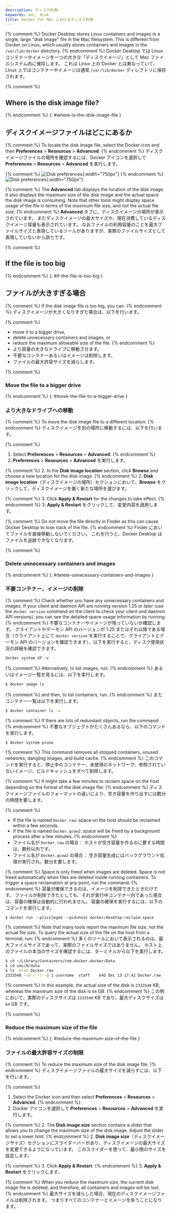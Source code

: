```yaml
---
description: ディスク利用。
keywords: mac, disk
title: Docker for Mac におけるディスク利用
---
```


{% comment %}
Docker Desktop stores Linux containers and images in a single, large "disk image" file in the Mac filesystem. This is different from Docker on Linux, which usually stores containers and images in the `/var/lib/docker` directory.
{% endcomment %}
Docker Desktop では Linux コンテナーやイメージを一つの大きな「ディスクイメージ」として Mac ファイルシステム内に保存します。
これは Linux 上の Docker とは異なっていて、Linux 上ではコンテナーやイメージは通常 `/var/lib/docker` ディレクトリに保存されます。

{% comment %}
## Where is the disk image file?
{% endcomment %}
{: #where-is-the-disk-image-file }
## ディスクイメージファイルはどこにあるか

{% comment %}
To locate the disk image file, select the Docker icon and then
**Preferences** > **Resources** > **Advanced**.
{% endcomment %}
ディスクイメージファイルの場所を確認するには、Docker アイコンを選択して **Preferences** > **Resources** > **Advanced** を実行します。

{% comment %}
![Disk preferences](images/menu/prefs-advanced.png){:width="750px"}
{% endcomment %}
![Disk preferences](images/menu/prefs-advanced.png){:width="750px"}

{% comment %}
The **Advanced** tab displays the location of the disk image. It also displays the maximum size of the disk image and the actual space the disk image is consuming. Note that other tools might display space usage of the file in terms of the maximum file size, and not the actual file size.
{% endcomment %}
**Advanced** タブに、ディスクイメージの場所が表示されています。
またディスクイメージの最大サイズや、現在消費しているディスクイメージ容量も表示されています。
なおファイルの利用容量のことを最大ファイルサイズと表現しているツールがありますが、実際のファイルサイズとして表現していないから誤りです。

{% comment %}
## If the file is too big
{% endcomment %}
{: #if-the-file-is-too-big }
## ファイルが大きすぎる場合

{% comment %}
If the disk image file is too big, you can:
{% endcomment %}
ディスクイメージが大きくなりすぎた場合は、以下を行います。

{% comment %}
- move it to a bigger drive,
- delete unnecessary containers and images, or
- reduce the maximum allowable size of the file.
{% endcomment %}
- より容量の大きなドライブに移動させます。
- 不要なコンテナーあるいはイメージは削除します。
- ファイルの最大許容サイズを減らします。

{% comment %}
### Move the file to a bigger drive
{% endcomment %}
{: #move-the-file-to-a-bigger-drive }
### より大きなドライブへの移動

{% comment %}
To move the disk image file to a different location:
{% endcomment %}
ディスクイメージを別の場所に移動するには、以下を行います。

{% comment %}
1. Select **Preferences** > **Resources** > **Advanced**.
{% endcomment %}
1. **Preferences** > **Resources** > **Advanced** を実行します。

{% comment %}
2. In the **Disk image location** section, click **Browse** and choose a new location for the disk image.
{% endcomment %}
2. **Disk image location**（ディスクイメージの場所）セクションにおいて、**Browse** をクリックして、ディスクイメージを置く新たな場所を選びます。

{% comment %}
3. Click **Apply & Restart** for the changes to take effect.
{% endcomment %}
3. **Apply & Restart** をクリックして、変更内容を適用します。

{% comment %}
Do not move the file directly in Finder as this can cause Docker Desktop to lose track of the file.
{% endcomment %}
Finder においてファイルを直接移動しないでください。
これを行うと、Docker Desktop はファイルを追跡できなくなります。

{% comment %}
### Delete unnecessary containers and images
{% endcomment %}
{: #delete-unnecessary-containers-and-images }
### 不要コンテナー、イメージの削除

{% comment %}
Check whether you have any unnecessary containers and images. If your client and daemon API are running version 1.25 or later (use the `docker version` command on the client to check your client and daemon API versions), you can see the detailed space usage information by running:
{% endcomment %}
不要なコンテナーやイメージが残っていないか確認します。
クライアントやデーモン API のバージョンが 1.25 またはそれ以降である場合（クライアント上にて `docker version` を実行することで、クライアントとデーモン API のバージョンを確認できます）、以下を実行すると、ディスク使用状況の詳細を確認できます。

```
docker system df -v
```

{% comment %}
Alternatively, to list images, run:
{% endcomment %}
あるいはイメージ一覧を見るには、以下を実行します。

```bash
$ docker image ls
```

{% comment %}
and then, to list containers, run:
{% endcomment %}
またコンテナー一覧は以下を実行します。

```bash
$ docker container ls -a
```

{% comment %}
If there are lots of redundant objects, run the command:
{% endcomment %}
不要なオブジェクトがたくさんあるなら、以下のコマンドを実行します。

```bash
$ docker system prune
```

{% comment %}
This command removes all stopped containers, unused networks, dangling images, and build cache.
{% endcomment %}
このコマンドを実行すると、停止中のコンテナー、未使用のネットワーク、参照されていないイメージ、ビルドキャッシュをすべて削除します。

{% comment %}
It might take a few minutes to reclaim space on the host depending on the format of the disk image file:
{% endcomment %}
ディスクイメージファイルのフォーマットの違いにより、空き容量を作り出すには数分の時間を要します。

{% comment %}
- If the file is named `Docker.raw`: space on the host should be reclaimed within a few seconds.
- If the file is named `Docker.qcow2`: space will be freed by a background process after a few minutes.
{% endcomment %}
- ファイル名が `Docker.raw` の場合： ホストが空き容量を作るのに要する時間は、数秒以内です。
- ファイル名が `Docker.qcow2` の場合： 空き容量生成にはバックグラウンド処理が実行され、数分を要します。

{% comment %}
Space is only freed when images are deleted. Space is not freed automatically when files are deleted inside running containers. To trigger a space reclamation at any point, run the command:
{% endcomment %}
容量が確保できるのは、イメージを削除できたときだけです。
ファイルが削除できたとしても、それが実行中コンテナー内であった場合は、容量の確保は自動的に行われません。
容量の確保を実行するには、以下のコマンドを実行します。

```
$ docker run --privileged --pid=host docker/desktop-reclaim-space
```

{% comment %}
Note that many tools report the maximum file size, not the actual file size.
To query the actual size of the file on the host from a terminal, run:
{% endcomment %}
多くのツールにおいて表示されるのは、最大ファイルサイズであって、実際のファイルサイズではありません。
ホスト上のファイルの本当のサイズを確認するには、ターミナルから以下を実行します。

```bash
$ cd ~/Library/Containers/com.docker.docker/Data
$ cd vms/0/data
$ ls -klsh Docker.raw
2333548 -rw-r--r--@ 1 username  staff    64G Dec 13 17:42 Docker.raw
```

{% comment %}
In this example, the actual size of the disk is `2333548` KB, whereas the maximum size of the disk is `64` GB.
{% endcomment %}
この例において、実際のディスクサイズは `2333548` KB であり、最大ディスクサイズは `64` GB です。

{% comment %}
### Reduce the maximum size of the file
{% endcomment %}
{: #reduce-the-maximum-size-of-the-file }
### ファイルの最大許容サイズの制限

{% comment %}
To reduce the maximum size of the disk image file:
{% endcomment %}
ディスクイメージファイルの最大サイズを減らすには、以下を行います。

{% comment %}
1. Select the Docker icon and then select **Preferences** > **Resources** > **Advanced**.
{% endcomment %}
1. Docker アイコンを選択して **Preferences** > **Resources** > **Advanced** を実行します。

{% comment %}
2. The **Disk image size** section contains a slider that allows you to change the maximum size of the disk image. Adjust the slider to set a lower limit.
{% endcomment %}
2. **Disk image size**（ディスクイメージサイズ）セクションにスライダーバーがあり、ディスクイメージの最大サイズを変更できるようになっています。
   このスライダーを使って、最小限のサイズを設定します。

{% comment %}
3. Click **Apply & Restart**.
{% endcomment %}
3. **Apply & Restart** をクリックします。

{% comment %}
When you reduce the maximum size, the current disk image file is deleted, and therefore, all containers and images will be lost.
{% endcomment %}
最大サイズを減らした場合、現在のディスクイメージファイルは削除されます。
つまりすべてのコンテナーとイメージを失うことになります。
